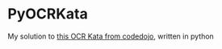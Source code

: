 # PyOCRKata

My solution to [this OCR Kata from codedojo][ocrkata], written in python

[ocrkata]: http://www.codingdojo.org/cgi-bin/index.pl?KataBankOCR
